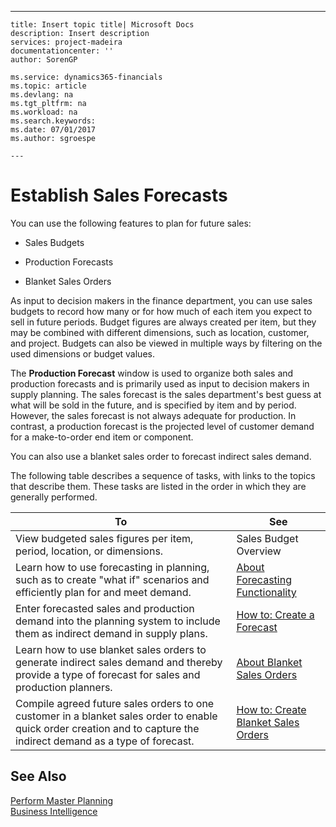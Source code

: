 ---
    title: Insert topic title| Microsoft Docs
    description: Insert description
    services: project-madeira
    documentationcenter: ''
    author: SorenGP

    ms.service: dynamics365-financials
    ms.topic: article
    ms.devlang: na
    ms.tgt_pltfrm: na
    ms.workload: na
    ms.search.keywords:
    ms.date: 07/01/2017
    ms.author: sgroespe

    ---
# Establish Sales Forecasts
You can use the following features to plan for future sales:  
  
-   Sales Budgets  
  
-   Production Forecasts  
  
-   Blanket Sales Orders  
  
 As input to decision makers in the finance department, you can use sales budgets to record how many or for how much of each item you expect to sell in future periods. Budget figures are always created per item, but they may be combined with different dimensions, such as location, customer, and project. Budgets can also be viewed in multiple ways by filtering on the used dimensions or budget values.  
  
 The **Production Forecast** window is used to organize both sales and production forecasts and is primarily used as input to decision makers in supply planning. The sales forecast is the sales department's best guess at what will be sold in the future, and is specified by item and by period. However, the sales forecast is not always adequate for production. In contrast, a production forecast is the projected level of customer demand for a make-to-order end item or component.  
  
 You can also use a blanket sales order to forecast indirect sales demand.  
  
 The following table describes a sequence of tasks, with links to the topics that describe them. These tasks are listed in the order in which they are generally performed.  
  
|**To**|**See**|  
|------------|-------------|  
|View budgeted sales figures per item, period, location, or dimensions.|Sales Budget Overview|  
|Learn how to use forecasting in planning, such as to create "what if" scenarios and efficiently plan for and meet demand.|[About Forecasting Functionality](../about-forecasting-functionality.md)|  
|Enter forecasted sales and production demand into the planning system to include them as indirect demand in supply plans.|[How to: Create a Forecast](../how-to-create-a-forecast.md)|  
|Learn how to use blanket sales orders to generate indirect sales demand and thereby provide a type of forecast for sales and production planners.|[About Blanket Sales Orders](../about-blanket-sales-orders.md)|  
|Compile agreed future sales orders to one customer in a blanket sales order to enable quick order creation and to capture the indirect demand as a type of forecast.|[How to: Create Blanket Sales Orders](../how-to-create-blanket-sales-orders.md)|  
  
## See Also  
 [Perform Master Planning](../perform-master-planning.md)   
 [Business Intelligence](../business-intelligence.md)